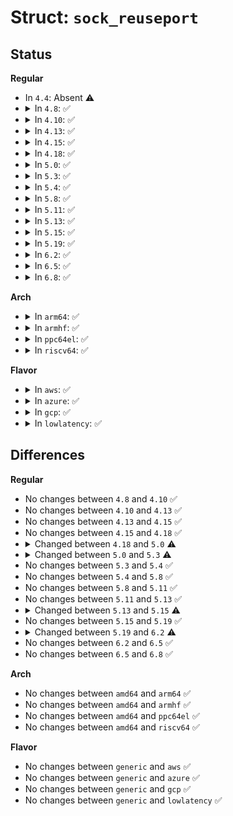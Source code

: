 # Struct: <code>sock_reuseport</code>

## Status
<b>Regular</b>
<ul>
<li>
In <code>4.4</code>: Absent ⚠️
</li>
<li>
<details>
<summary>In <code>4.8</code>: ✅</summary>

```c
struct sock_reuseport {
    struct callback_head rcu;
    u16 max_socks;
    u16 num_socks;
    struct bpf_prog *prog;
    struct sock * socks[0];
};
```
</details>
</li>
<li>
<details>
<summary>In <code>4.10</code>: ✅</summary>

```c
struct sock_reuseport {
    struct callback_head rcu;
    u16 max_socks;
    u16 num_socks;
    struct bpf_prog *prog;
    struct sock * socks[0];
};
```
</details>
</li>
<li>
<details>
<summary>In <code>4.13</code>: ✅</summary>

```c
struct sock_reuseport {
    struct callback_head rcu;
    u16 max_socks;
    u16 num_socks;
    struct bpf_prog *prog;
    struct sock * socks[0];
};
```
</details>
</li>
<li>
<details>
<summary>In <code>4.15</code>: ✅</summary>

```c
struct sock_reuseport {
    struct callback_head rcu;
    u16 max_socks;
    u16 num_socks;
    struct bpf_prog *prog;
    struct sock * socks[0];
};
```
</details>
</li>
<li>
<details>
<summary>In <code>4.18</code>: ✅</summary>

```c
struct sock_reuseport {
    struct callback_head rcu;
    u16 max_socks;
    u16 num_socks;
    struct bpf_prog *prog;
    struct sock * socks[0];
};
```
</details>
</li>
<li>
<details>
<summary>In <code>5.0</code>: ✅</summary>

```c
struct sock_reuseport {
    struct callback_head rcu;
    u16 max_socks;
    u16 num_socks;
    unsigned int synq_overflow_ts;
    unsigned int reuseport_id;
    bool bind_inany;
    struct bpf_prog *prog;
    struct sock * socks[0];
};
```
</details>
</li>
<li>
<details>
<summary>In <code>5.3</code>: ✅</summary>

```c
struct sock_reuseport {
    struct callback_head rcu;
    u16 max_socks;
    u16 num_socks;
    unsigned int synq_overflow_ts;
    unsigned int reuseport_id;
    unsigned int bind_inany;
    unsigned int has_conns;
    struct bpf_prog *prog;
    struct sock * socks[0];
};
```
</details>
</li>
<li>
<details>
<summary>In <code>5.4</code>: ✅</summary>

```c
struct sock_reuseport {
    struct callback_head rcu;
    u16 max_socks;
    u16 num_socks;
    unsigned int synq_overflow_ts;
    unsigned int reuseport_id;
    unsigned int bind_inany;
    unsigned int has_conns;
    struct bpf_prog *prog;
    struct sock * socks[0];
};
```
</details>
</li>
<li>
<details>
<summary>In <code>5.8</code>: ✅</summary>

```c
struct sock_reuseport {
    struct callback_head rcu;
    u16 max_socks;
    u16 num_socks;
    unsigned int synq_overflow_ts;
    unsigned int reuseport_id;
    unsigned int bind_inany;
    unsigned int has_conns;
    struct bpf_prog *prog;
    struct sock * socks[0];
};
```
</details>
</li>
<li>
<details>
<summary>In <code>5.11</code>: ✅</summary>

```c
struct sock_reuseport {
    struct callback_head rcu;
    u16 max_socks;
    u16 num_socks;
    unsigned int synq_overflow_ts;
    unsigned int reuseport_id;
    unsigned int bind_inany;
    unsigned int has_conns;
    struct bpf_prog *prog;
    struct sock * socks[0];
};
```
</details>
</li>
<li>
<details>
<summary>In <code>5.13</code>: ✅</summary>

```c
struct sock_reuseport {
    struct callback_head rcu;
    u16 max_socks;
    u16 num_socks;
    unsigned int synq_overflow_ts;
    unsigned int reuseport_id;
    unsigned int bind_inany;
    unsigned int has_conns;
    struct bpf_prog *prog;
    struct sock * socks[0];
};
```
</details>
</li>
<li>
<details>
<summary>In <code>5.15</code>: ✅</summary>

```c
struct sock_reuseport {
    struct callback_head rcu;
    u16 max_socks;
    u16 num_socks;
    u16 num_closed_socks;
    unsigned int synq_overflow_ts;
    unsigned int reuseport_id;
    unsigned int bind_inany;
    unsigned int has_conns;
    struct bpf_prog *prog;
    struct sock * socks[0];
};
```
</details>
</li>
<li>
<details>
<summary>In <code>5.19</code>: ✅</summary>

```c
struct sock_reuseport {
    struct callback_head rcu;
    u16 max_socks;
    u16 num_socks;
    u16 num_closed_socks;
    unsigned int synq_overflow_ts;
    unsigned int reuseport_id;
    unsigned int bind_inany;
    unsigned int has_conns;
    struct bpf_prog *prog;
    struct sock * socks[0];
};
```
</details>
</li>
<li>
<details>
<summary>In <code>6.2</code>: ✅</summary>

```c
struct sock_reuseport {
    struct callback_head rcu;
    u16 max_socks;
    u16 num_socks;
    u16 num_closed_socks;
    u16 incoming_cpu;
    unsigned int synq_overflow_ts;
    unsigned int reuseport_id;
    unsigned int bind_inany;
    unsigned int has_conns;
    struct bpf_prog *prog;
    struct sock * socks[0];
};
```
</details>
</li>
<li>
<details>
<summary>In <code>6.5</code>: ✅</summary>

```c
struct sock_reuseport {
    struct callback_head rcu;
    u16 max_socks;
    u16 num_socks;
    u16 num_closed_socks;
    u16 incoming_cpu;
    unsigned int synq_overflow_ts;
    unsigned int reuseport_id;
    unsigned int bind_inany;
    unsigned int has_conns;
    struct bpf_prog *prog;
    struct sock * socks[0];
};
```
</details>
</li>
<li>
<details>
<summary>In <code>6.8</code>: ✅</summary>

```c
struct sock_reuseport {
    struct callback_head rcu;
    u16 max_socks;
    u16 num_socks;
    u16 num_closed_socks;
    u16 incoming_cpu;
    unsigned int synq_overflow_ts;
    unsigned int reuseport_id;
    unsigned int bind_inany;
    unsigned int has_conns;
    struct bpf_prog *prog;
    struct sock * socks[0];
};
```
</details>
</li>
</ul>
<b>Arch</b>
<ul>
<li>
<details>
<summary>In <code>arm64</code>: ✅</summary>

```c
struct sock_reuseport {
    struct callback_head rcu;
    u16 max_socks;
    u16 num_socks;
    unsigned int synq_overflow_ts;
    unsigned int reuseport_id;
    unsigned int bind_inany;
    unsigned int has_conns;
    struct bpf_prog *prog;
    struct sock * socks[0];
};
```
</details>
</li>
<li>
<details>
<summary>In <code>armhf</code>: ✅</summary>

```c
struct sock_reuseport {
    struct callback_head rcu;
    u16 max_socks;
    u16 num_socks;
    unsigned int synq_overflow_ts;
    unsigned int reuseport_id;
    unsigned int bind_inany;
    unsigned int has_conns;
    struct bpf_prog *prog;
    struct sock * socks[0];
};
```
</details>
</li>
<li>
<details>
<summary>In <code>ppc64el</code>: ✅</summary>

```c
struct sock_reuseport {
    struct callback_head rcu;
    u16 max_socks;
    u16 num_socks;
    unsigned int synq_overflow_ts;
    unsigned int reuseport_id;
    unsigned int bind_inany;
    unsigned int has_conns;
    struct bpf_prog *prog;
    struct sock * socks[0];
};
```
</details>
</li>
<li>
<details>
<summary>In <code>riscv64</code>: ✅</summary>

```c
struct sock_reuseport {
    struct callback_head rcu;
    u16 max_socks;
    u16 num_socks;
    unsigned int synq_overflow_ts;
    unsigned int reuseport_id;
    unsigned int bind_inany;
    unsigned int has_conns;
    struct bpf_prog *prog;
    struct sock * socks[0];
};
```
</details>
</li>
</ul>
<b>Flavor</b>
<ul>
<li>
<details>
<summary>In <code>aws</code>: ✅</summary>

```c
struct sock_reuseport {
    struct callback_head rcu;
    u16 max_socks;
    u16 num_socks;
    unsigned int synq_overflow_ts;
    unsigned int reuseport_id;
    unsigned int bind_inany;
    unsigned int has_conns;
    struct bpf_prog *prog;
    struct sock * socks[0];
};
```
</details>
</li>
<li>
<details>
<summary>In <code>azure</code>: ✅</summary>

```c
struct sock_reuseport {
    struct callback_head rcu;
    u16 max_socks;
    u16 num_socks;
    unsigned int synq_overflow_ts;
    unsigned int reuseport_id;
    unsigned int bind_inany;
    unsigned int has_conns;
    struct bpf_prog *prog;
    struct sock * socks[0];
};
```
</details>
</li>
<li>
<details>
<summary>In <code>gcp</code>: ✅</summary>

```c
struct sock_reuseport {
    struct callback_head rcu;
    u16 max_socks;
    u16 num_socks;
    unsigned int synq_overflow_ts;
    unsigned int reuseport_id;
    unsigned int bind_inany;
    unsigned int has_conns;
    struct bpf_prog *prog;
    struct sock * socks[0];
};
```
</details>
</li>
<li>
<details>
<summary>In <code>lowlatency</code>: ✅</summary>

```c
struct sock_reuseport {
    struct callback_head rcu;
    u16 max_socks;
    u16 num_socks;
    unsigned int synq_overflow_ts;
    unsigned int reuseport_id;
    unsigned int bind_inany;
    unsigned int has_conns;
    struct bpf_prog *prog;
    struct sock * socks[0];
};
```
</details>
</li>
</ul>

## Differences
<b>Regular</b>
<ul>
<li>
No changes between <code>4.8</code> and <code>4.10</code> ✅
</li>
<li>
No changes between <code>4.10</code> and <code>4.13</code> ✅
</li>
<li>
No changes between <code>4.13</code> and <code>4.15</code> ✅
</li>
<li>
No changes between <code>4.15</code> and <code>4.18</code> ✅
</li>
<li>
<details>
<summary>Changed between <code>4.18</code> and <code>5.0</code> ⚠️</summary>
<ul>
<li>
<b>Field added. </b>
<code>unsigned int synq_overflow_ts</code>
</li>
<li>
<b>Field added. </b>
<code>unsigned int reuseport_id</code>
</li>
<li>
<b>Field added. </b>
<code>bool bind_inany</code>
</li>
</ul>
</details>
</li>
<li>
<details>
<summary>Changed between <code>5.0</code> and <code>5.3</code> ⚠️</summary>
<ul>
<li>
<b>Field added. </b>
<code>unsigned int has_conns</code>
</li>
<li>
<b>Field type changed. </b>
<code>bool bind_inany</code> ➡️ <code>unsigned int bind_inany</code>
</li>
</ul>
</details>
</li>
<li>
No changes between <code>5.3</code> and <code>5.4</code> ✅
</li>
<li>
No changes between <code>5.4</code> and <code>5.8</code> ✅
</li>
<li>
No changes between <code>5.8</code> and <code>5.11</code> ✅
</li>
<li>
No changes between <code>5.11</code> and <code>5.13</code> ✅
</li>
<li>
<details>
<summary>Changed between <code>5.13</code> and <code>5.15</code> ⚠️</summary>
<ul>
<li>
<b>Field added. </b>
<code>u16 num_closed_socks</code>
</li>
</ul>
</details>
</li>
<li>
No changes between <code>5.15</code> and <code>5.19</code> ✅
</li>
<li>
<details>
<summary>Changed between <code>5.19</code> and <code>6.2</code> ⚠️</summary>
<ul>
<li>
<b>Field added. </b>
<code>u16 incoming_cpu</code>
</li>
</ul>
</details>
</li>
<li>
No changes between <code>6.2</code> and <code>6.5</code> ✅
</li>
<li>
No changes between <code>6.5</code> and <code>6.8</code> ✅
</li>
</ul>
<b>Arch</b>
<ul>
<li>
No changes between <code>amd64</code> and <code>arm64</code> ✅
</li>
<li>
No changes between <code>amd64</code> and <code>armhf</code> ✅
</li>
<li>
No changes between <code>amd64</code> and <code>ppc64el</code> ✅
</li>
<li>
No changes between <code>amd64</code> and <code>riscv64</code> ✅
</li>
</ul>
<b>Flavor</b>
<ul>
<li>
No changes between <code>generic</code> and <code>aws</code> ✅
</li>
<li>
No changes between <code>generic</code> and <code>azure</code> ✅
</li>
<li>
No changes between <code>generic</code> and <code>gcp</code> ✅
</li>
<li>
No changes between <code>generic</code> and <code>lowlatency</code> ✅
</li>
</ul>
